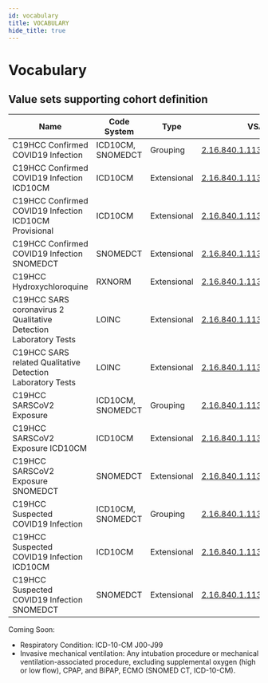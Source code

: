 ```yaml
---
id: vocabulary
title: VOCABULARY
hide_title: true
---
```


# Vocabulary

## Value sets supporting cohort definition

| Name                                                             | Code System       | Type        | VSAC OID                 | # Values |
| ---------------------------------------------------------------- | ----------------- | ----------- | ------------------------------ | -- |
| C19HCC Confirmed COVID19 Infection                               | ICD10CM, SNOMEDCT | Grouping    | [2.16.840.1.113762.1.4.1032.117](https://vsac.nlm.nih.gov/valueset/2.16.840.1.113762.1.4.1032.117/expansion/Latest) | 2  |
| C19HCC Confirmed COVID19 Infection ICD10CM                       | ICD10CM           | Extensional | [2.16.840.1.113762.1.4.1032.110](https://vsac.nlm.nih.gov/valueset/2.16.840.1.113762.1.4.1032.110/expansion/Latest) | 1  |
| C19HCC Confirmed COVID19 Infection ICD10CM Provisional           | ICD10CM           | Extensional | [2.16.840.1.113762.1.4.1032.105](https://vsac.nlm.nih.gov/valueset/2.16.840.1.113762.1.4.1032.105/expansion/Latest) | 0  |
| C19HCC Confirmed COVID19 Infection SNOMEDCT                      | SNOMEDCT          | Extensional | [2.16.840.1.113762.1.4.1032.114](https://vsac.nlm.nih.gov/valueset/2.16.840.1.113762.1.4.1032.114/expansion/Latest) | 1  |
| C19HCC Hydroxychloroquine                                        | RXNORM            | Extensional | [2.16.840.1.113762.1.4.1032.127](https://vsac.nlm.nih.gov/valueset/2.16.840.1.113762.1.4.1032.127/expansion/Latest) | 12 |
| C19HCC SARS coronavirus 2 Qualitative Detection Laboratory Tests | LOINC             | Extensional | [2.16.840.1.113762.1.4.1032.109](https://vsac.nlm.nih.gov/valueset/2.16.840.1.113762.1.4.1032.109/expansion/Latest) | 0  |
| C19HCC SARS related Qualitative Detection Laboratory Tests       | LOINC             | Extensional | [2.16.840.1.113762.1.4.1032.113](https://vsac.nlm.nih.gov/valueset/2.16.840.1.113762.1.4.1032.113/expansion/Latest) | 0  |
| C19HCC SARSCoV2 Exposure                                         | ICD10CM, SNOMEDCT | Grouping    | [2.16.840.1.113762.1.4.1032.120](https://vsac.nlm.nih.gov/valueset/2.16.840.1.113762.1.4.1032.120/expansion/Latest) | 2  |
| C19HCC SARSCoV2 Exposure ICD10CM                                 | ICD10CM           | Extensional | [2.16.840.1.113762.1.4.1032.118](https://vsac.nlm.nih.gov/valueset/2.16.840.1.113762.1.4.1032.118/expansion/Latest) | 1  |
| C19HCC SARSCoV2 Exposure SNOMEDCT                                | SNOMEDCT          | Extensional | [2.16.840.1.113762.1.4.1032.119](https://vsac.nlm.nih.gov/valueset/2.16.840.1.113762.1.4.1032.119/expansion/Latest) | 1  |
| C19HCC Suspected COVID19 Infection                               | ICD10CM, SNOMEDCT | Grouping    | [2.16.840.1.113762.1.4.1032.116](https://vsac.nlm.nih.gov/valueset/2.16.840.1.113762.1.4.1032.116/expansion/Latest) | 14 |
| C19HCC Suspected COVID19 Infection ICD10CM                       | ICD10CM           | Extensional | [2.16.840.1.113762.1.4.1032.106](https://vsac.nlm.nih.gov/valueset/2.16.840.1.113762.1.4.1032.106/expansion/Latest) | 13 |
| C19HCC Suspected COVID19 Infection SNOMEDCT                      | SNOMEDCT          | Extensional | [2.16.840.1.113762.1.4.1032.115](https://vsac.nlm.nih.gov/valueset/2.16.840.1.113762.1.4.1032.115/expansion/Latest) | 1  |

Coming Soon:

* Respiratory Condition: ICD-10-CM J00-J99
* Invasive mechanical ventilation: Any intubation procedure or mechanical ventilation-associated procedure, excluding supplemental oxygen (high or low flow), CPAP, and BiPAP, ECMO (SNOMED CT, ICD-10-CM).
